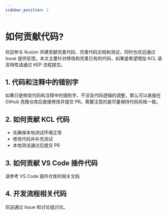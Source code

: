 ```yaml
---
sidebar_position: 2
---
```


# 如何贡献代码?

欢迎参与 Kusion 共建贡献完善代码、完善代码文档和测试，同时也欢迎通过 Issue 提供反馈。本文主要针对修改和完善已有的代码，如果是希望增加 KCL 语言特性请通过 KEP 流程提交。

## 1. 代码和注释中的错别字

如果只是修改代码和注释中的错别字，不涉及代码逻辑的调整，那么可以直接在 Github 克隆仓库后直接修改并提交 PR。需要注意的是尽量保持代码风格一致。

## 2. 如何贡献 KCL 代码

- 先确保本地测试环境正常
- 修改代码并补充测试
- 本地测试通过后提交 PR

## 3. 如何贡献 VS Code 插件代码

请参考 VS Code 插件仓库的相关文档

## 4. 开发流程相关代码

欢迎通过 Issue 和讨论组讨论。
